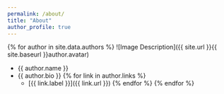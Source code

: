```yaml
---
permalink: /about/
title: "About"
author_profile: true
---
```


{% for author in site.data.authors %}
![Image Description]({{ site.url }}{{ site.baseurl }}author.avatar)
- {{ author.name }}
- {{ author.bio }}
{% for link in author.links %}
    - [{{ link.label }}]({{ link.url }})
{% endfor %}
{% endfor %}

